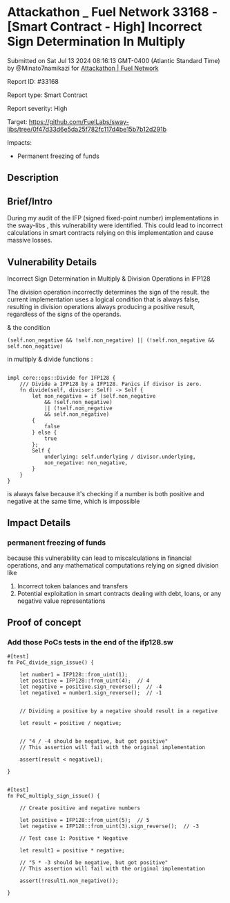 # Attackathon \_ Fuel Network 33168 - \[Smart Contract - High] Incorrect Sign Determination In Multiply

Submitted on Sat Jul 13 2024 08:16:13 GMT-0400 (Atlantic Standard Time) by @Minato7namikazi for [Attackathon | Fuel Network](https://immunefi.com/bounty/fuel-network-attackathon/)

Report ID: #33168

Report type: Smart Contract

Report severity: High

Target: https://github.com/FuelLabs/sway-libs/tree/0f47d33d6e5da25f782fc117d4be15b7b12d291b

Impacts:

* Permanent freezing of funds

## Description

## Brief/Intro

During my audit of the IFP (signed fixed-point number) implementations in the sway-libs , this vulnerability were identified. This could lead to incorrect calculations in smart contracts relying on this implementation and cause massive losses.

## Vulnerability Details

Incorrect Sign Determination in Multiply & Division Operations in IFP128

The division operation incorrectly determines the sign of the result. the current implementation uses a logical condition that is always false, resulting in division operations always producing a positive result, regardless of the signs of the operands.

& the condition

`(self.non_negative && !self.non_negative) || (!self.non_negative && self.non_negative)`

in multiply & divide functions :

```

impl core::ops::Divide for IFP128 {
    /// Divide a IFP128 by a IFP128. Panics if divisor is zero.
    fn divide(self, divisor: Self) -> Self {
        let non_negative = if (self.non_negative
            && !self.non_negative)
            || (!self.non_negative
            && self.non_negative)
        {
            false
        } else {
            true
        };
        Self {
            underlying: self.underlying / divisor.underlying,
            non_negative: non_negative,
        }
    }
}

```

is always false because it's checking if a number is both positive and negative at the same time, which is impossible

## Impact Details

### permanent freezing of funds

because this vulnerability can lead to miscalculations in financial operations, and any mathematical computations relying on signed division like

1. Incorrect token balances and transfers
2. Potential exploitation in smart contracts dealing with debt, loans, or any negative value representations

## Proof of concept

### Add those PoCs tests in the end of the ifp128.sw

```
#[test]
fn PoC_divide_sign_issue() {

    let number1 = IFP128::from_uint(1); 
    let positive = IFP128::from_uint(4);  // 4
    let negative = positive.sign_reverse();  // -4
    let negative1 = number1.sign_reverse();  // -1


    // Dividing a positive by a negative should result in a negative

    let result = positive / negative;
    

    // "4 / -4 should be negative, but got positive"
    // This assertion will fail with the original implementation

    assert(result < negative1);

}


#[test]
fn PoC_multiply_sign_issue() {

    // Create positive and negative numbers

    let positive = IFP128::from_uint(5);  // 5
    let negative = IFP128::from_uint(3).sign_reverse();  // -3

    // Test case 1: Positive * Negative

    let result1 = positive * negative;
    
    // "5 * -3 should be negative, but got positive"
    // This assertion will fail with the original implementation

    assert(!result1.non_negative());

}

```
